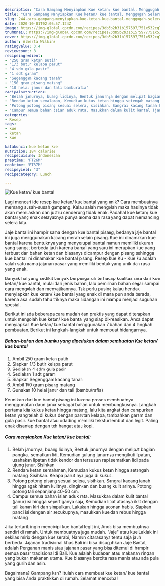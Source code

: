 ```yaml
---
description: "Cara Gampang Menyiapkan Kue ketan/ kue bantal, Menggugah Selera"
title: "Cara Gampang Menyiapkan Kue ketan/ kue bantal, Menggugah Selera"
slug: 244-cara-gampang-menyiapkan-kue-ketan-kue-bantal-menggugah-selera
date: 2020-10-01T02:05:57.124Z
image: https://img-global.cpcdn.com/recipes/3db5b2b31b157597/751x532cq70/kue-ketan-kue-bantal-foto-resep-utama.jpg
thumbnail: https://img-global.cpcdn.com/recipes/3db5b2b31b157597/751x532cq70/kue-ketan-kue-bantal-foto-resep-utama.jpg
cover: https://img-global.cpcdn.com/recipes/3db5b2b31b157597/751x532cq70/kue-ketan-kue-bantal-foto-resep-utama.jpg
author: Alberta Wilkins
ratingvalue: 3.4
reviewcount: 8
recipeingredient:
- "250 gram ketan putih"
- "1/3 butir kelapa parut"
- "4 sdm gula pasir"
- "1 sdt garam"
- "Segenggam kacang tanah"
- "150 gram pisang matang"
- "10 helai janur dan tali bamburafia"
recipeinstructions:
- "Belah janurnya, buang lidinya, Bentuk janurnya dengan melipat bagian pangkal, sematkan lidi, Kemudian gulung janurnya mengikuti lipatan, usahakan lipatan tidak kendor dan tersusun rapi.sematkan lidi pada ujung janur. Sisihkan."
- "Rendam ketan semalaman, Kemudian kukus ketan hingga setengah matang. Sisihkan. Kelapa parut nya juga di kukus."
- "Potong potong pisang sesuai selera, sisihkan. Sangrai kacang tanah hingga agak hitam kulitnya. dinginkan dan buang kulit arinya. Potong potong tali sepanjang 40-50 cm."
- "Campur semua bahan isian aduk rata. Masukkan dalam kulit bantal (janur) isi hingga sepertiganya saja, Kemudian lipat atasnya ikat dengan tali kanan kiri dan simpulkan. Lakukan hingga adonan habis. Siapkan panci isi dengan air secukupnya, masukkan kue dan rebus hingga matang."
categories:
- Resep
tags:
- kue
- ketan
- kue

katakunci: kue ketan kue 
nutrition: 184 calories
recipecuisine: Indonesian
preptime: "PT26M"
cooktime: "PT37M"
recipeyield: "3"
recipecategory: Lunch

---
```



![Kue ketan/ kue bantal](https://img-global.cpcdn.com/recipes/3db5b2b31b157597/751x532cq70/kue-ketan-kue-bantal-foto-resep-utama.jpg)

Lagi mencari ide resep kue ketan/ kue bantal yang unik? Cara membuatnya memang susah-susah gampang. Kalau salah mengolah maka hasilnya tidak akan memuaskan dan justru cenderung tidak enak. Padahal kue ketan/ kue bantal yang enak selayaknya punya aroma dan rasa yang dapat memancing selera kita.

Jaje bantal ini hampir sama dengan kue bantal pisang, bedanya jaje bantal ini juga menggunakan kacang merah selain pisang. Kue ini dinamakan kue bantal karena bentuknya yang menyerupai bantal namun memiliki ukuran yang sangat berbeda jauh karena bantal yang satu ini merupkan kue yang terbuat dari bahan ketan dan biasanya dicampur dengan pisang sehingga kue bantal ini dinamakan kue bantal pisang. Resep Kue Ku - Kue ku adalah salah satu nama jajanan pasar yang memiliki bentuk yang unik dan rasa yang enak.

Banyak hal yang sedikit banyak berpengaruh terhadap kualitas rasa dari kue ketan/ kue bantal, mulai dari jenis bahan, lalu pemilihan bahan segar sampai cara mengolah dan menyajikannya. Tak perlu pusing kalau hendak menyiapkan kue ketan/ kue bantal yang enak di mana pun anda berada, karena asal sudah tahu triknya maka hidangan ini mampu menjadi suguhan spesial.


Berikut ini ada beberapa cara mudah dan praktis yang dapat diterapkan untuk mengolah kue ketan/ kue bantal yang siap dikreasikan. Anda dapat menyiapkan Kue ketan/ kue bantal menggunakan 7 bahan dan 4 langkah pembuatan. Berikut ini langkah-langkah untuk membuat hidangannya.

<!--inarticleads1-->

##### Bahan-bahan dan bumbu yang diperlukan dalam pembuatan Kue ketan/ kue bantal:

1. Ambil 250 gram ketan putih
1. Siapkan 1/3 butir kelapa parut
1. Sediakan 4 sdm gula pasir
1. Sediakan 1 sdt garam
1. Siapkan Segenggam kacang tanah
1. Ambil 150 gram pisang matang
1. Gunakan 10 helai janur dan tali (bambu/rafia)


Keunikan dari kue bantal pisang ini karena proses membuatnya menggunakan daun janur sebagai bahan untuk membungkusnya. Langkah pertama kita kukus ketan hingga matang, lalu kita angkat dan campurkan ketan yang telah di kukus dengan parutan kelapa, tambahkan garam dan gula pasir. Kue bantal atau odading memiliki tekstur lembut dan legit. Paling enak disantap dengan teh hangat atau kopi. 

<!--inarticleads2-->

##### Cara menyiapkan Kue ketan/ kue bantal:

1. Belah janurnya, buang lidinya, Bentuk janurnya dengan melipat bagian pangkal, sematkan lidi, Kemudian gulung janurnya mengikuti lipatan, usahakan lipatan tidak kendor dan tersusun rapi.sematkan lidi pada ujung janur. Sisihkan.
1. Rendam ketan semalaman, Kemudian kukus ketan hingga setengah matang. Sisihkan. Kelapa parut nya juga di kukus.
1. Potong potong pisang sesuai selera, sisihkan. Sangrai kacang tanah hingga agak hitam kulitnya. dinginkan dan buang kulit arinya. Potong potong tali sepanjang 40-50 cm.
1. Campur semua bahan isian aduk rata. Masukkan dalam kulit bantal (janur) isi hingga sepertiganya saja, Kemudian lipat atasnya ikat dengan tali kanan kiri dan simpulkan. Lakukan hingga adonan habis. Siapkan panci isi dengan air secukupnya, masukkan kue dan rebus hingga matang.


Jika tertarik ingin mencicipi kue bantal legit ini, Anda bisa membuatnya sendiri di rumah. Untuk membuatnya juga mudah. &#34;Jaje&#34; atau kue Laklak ini sekilas mirip dengan kue serabi, Namun citarasanya tentu saja jauh berbeda. Jajanan tradisional khas Bali ini bisa disuguhkan Jaje Bantal, adalah Penganan manis atau jajanan pasar yang bisa ditemui di hampir semua pasar tradisional di Bali. Kue adalah kudapan atau makanan ringan yang bukan makanan utama. Kue biasanya bercita rasa manis atau ada pula yang gurih dan asin. 

Bagaimana? Gampang kan? Itulah cara membuat kue ketan/ kue bantal yang bisa Anda praktikkan di rumah. Selamat mencoba!
